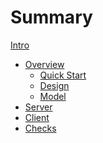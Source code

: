 # Summary
[Intro](Intro.md)
- [Overview]()
    - [Quick Start](deployment/quick-start.md)
    - [Design]()
    - [Model](models.md)
- [Server]()
- [Client]()
- [Checks]()
